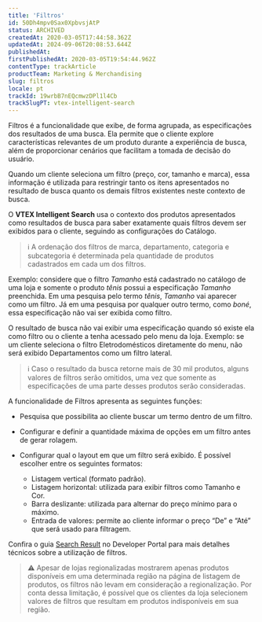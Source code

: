 ```yaml
---
title: 'Filtros'
id: 50Dh4mpv0Sax0XpbvsjAtP
status: ARCHIVED
createdAt: 2020-03-05T17:44:58.362Z
updatedAt: 2024-09-06T20:08:53.644Z
publishedAt: 
firstPublishedAt: 2020-03-05T19:54:44.962Z
contentType: trackArticle
productTeam: Marketing & Merchandising
slug: filtros
locale: pt
trackId: 19wrbB7nEQcmwzDPl1l4Cb
trackSlugPT: vtex-intelligent-search
---
```


Filtros é a funcionalidade que exibe, de forma agrupada, as especificações dos resultados de uma busca. Ela permite que o cliente explore características relevantes de um produto durante a experiência de busca, além de proporcionar cenários que facilitam a tomada de decisão do usuário.

Quando um cliente seleciona um filtro (preço, cor, tamanho e marca), essa informação é utilizada para restringir tanto os itens apresentados no resultado de busca quanto os demais filtros existentes neste contexto de busca.

O **VTEX Intelligent Search** usa o contexto dos produtos apresentados como resultados de busca para saber exatamente quais filtros devem ser exibidos para o cliente, seguindo as configurações do Catálogo.

>ℹ️ A ordenação dos filtros de marca, departamento, categoria e subcategoria é determinada pela quantidade de produtos cadastrados em cada um dos filtros.

Exemplo: considere que o filtro *Tamanho* está cadastrado no catálogo de uma loja e somente o produto *tênis* possui a especificação *Tamanho* preenchida. Em uma pesquisa pelo termo *tênis*, *Tamanho* vai aparecer como um filtro. Já em uma pesquisa por qualquer outro termo, como *boné*, essa especificação não vai ser exibida como filtro.

O resultado de busca não vai exibir uma especificação quando só existe ela como filtro ou o cliente a tenha acessado pelo menu da loja. Exemplo: se um cliente seleciona o filtro  Eletrodomésticos diretamente do menu, não será exibido Departamentos como um filtro lateral.

>ℹ️ Caso o resultado da busca retorne mais de 30 mil produtos, alguns valores de filtros serão omitidos, uma vez que somente as especificações de uma parte desses produtos serão consideradas.

A funcionalidade de Filtros apresenta as seguintes funções:

- Pesquisa que possibilita ao cliente buscar um termo dentro de um filtro.
- Configurar e definir a quantidade máxima de opções em um filtro antes de gerar rolagem.
- Configurar qual o layout em que um filtro será exibido. É possível escolher entre os seguintes formatos:

   - Listagem vertical (formato padrão).
   - Listagem horizontal: utilizada para exibir filtros como Tamanho e Cor.
   - Barra deslizante: utilizada para alternar do preço mínimo para o máximo.
   - Entrada de valores: permite ao cliente informar o preço “De” e “Até” que será usado para filtragem.

Confira o guia [Search Result](https://developers.vtex.com/docs/apps/vtex.search-result#:~:text=%7D-,filter%2Dnavigator.v3%20block,-This%20block%20renders) no Developer Portal para mais detalhes técnicos sobre a utilização de filtros.

>⚠️ Apesar de lojas regionalizadas mostrarem apenas produtos disponíveis em uma determinada região na página de listagem de produtos, os filtros não levam em consideração a regionalização. Por conta dessa limitação, é possível que os clientes da loja selecionem valores de filtros que resultam em produtos indisponíveis em sua região.
